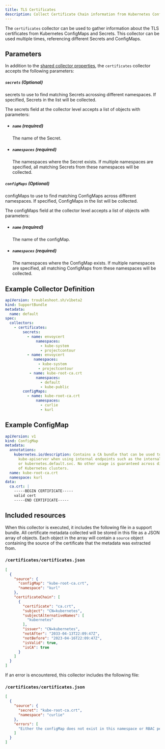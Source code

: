 ```yaml
---
title: TLS Certificates
description: Collect Certificate Chain information from Kubernetes ConfigMaps and Secrets in collected output
---
```


The `certificates` collector can be used to gather information about the TLS certificates from Kubernetes ConfigMaps and Secrets. This collector can be used multiple times, referencing different Secrets and ConfigMaps.

## Parameters

In addition to the [shared collector properties](https://troubleshoot.sh/docs/collect/collectors/#shared-properties), the `certificates` collector accepts the following parameters:

##### `secrets` (Optional)
secrets to use to find matching Secrets acrossing different namespaces.
If specified, Secrets in the list will be collected.

The secrets field at the collector level accepts a list of objects with parameters:
  - ##### `name` (required)
    The name of the Secret.
  - ##### `namespaces` (required)
    The namespaces where the Secret exists. If multiple namespaces are specified, all matching Secrets from these namespaces will be collected.

##### `configMaps` (Optional)
configMaps to use to find matching ConfigMaps across different namespaces.
If specified, ConfigMaps in the list will be collected.

The configMaps field at the collector level accepts a list of objects with parameters:
  - ##### `name` (required)
    The name of the configMap.
  - ##### `namespaces` (required)
    The namespaces where the ConfigMap exists. If multiple namespaces are specified, all matching ConfigMaps from these namespaces will be collected.

## Example Collector Definition

```yaml
apiVersion: troubleshoot.sh/v1beta2
kind: SupportBundle
metadata:
  name: default
spec:
  collectors:
    - certificates: 
        secrets:
          - name: envoycert
              namespaces:
                - kube-system
                - projectcontour
          - name: envoycert
             namespaces:
               - kube-system
               - projectcontour
           - name: kube-root-ca.crt
              namespaces:
                - default
                - kube-public
        configMaps:
          - name: kube-root-ca.crt
              namespaces:
                - curlie
                - kurl
```

## Example ConfigMap

```yaml
apiVersion: v1
kind: ConfigMap
metadata:
  annotations:
    kubernetes.io/description: Contains a CA bundle that can be used to verify the
      kube-apiserver when using internal endpoints such as the internal service IP
      or kubernetes.default.svc. No other usage is guaranteed across distributions
      of Kubernetes clusters.
  name: kube-root-ca.crt
  namespace: kurl
data:
  ca.crt: |
    -----BEGIN CERTIFICATE-----
    valid cert
    -----END CERTIFICATE-----
```

## Included resources

When this collector is executed, it includes the following file in a support bundle. All certificate metadata collected will be stored in this file as a JSON array of objects. Each object in the array will contain a `source` object containing the source of the certificate that the metadata was extracted from.

### `/certificates/certificates.json`

```json
[
  {
    "source": {
      "configMap": "kube-root-ca.crt",
      "namespace": "kurl"
    },
    "certificateChain": [
      {
        "certificate": "ca.crt",
        "subject": "CN=kubernetes",
        "subjectAlternativeNames": [
          "kubernetes"
        ],
        "issuer": "CN=kubernetes",
        "notAfter": "2033-04-13T22:09:47Z",
        "notBefore": "2023-04-16T22:09:47Z",
        "isValid": true,
        "isCA": true
      }
    ]
  }
]
```

If an error is encountered, this collector includes the following file:

### `/certificates/certificates.json`

```json
[
  {
    "source": {
      "secret": "kube-root-ca.crt",
      "namespace": "curlie"
    },
    "errors": [
      "Either the configMap does not exist in this namespace or RBAC permissions are preventing certificate collection"
    ]
  }
]
```
